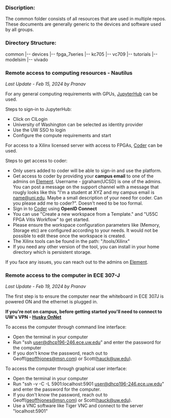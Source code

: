### Discription:
The common folder consists of all resources that are used in multiple repos. These documents are generally generic to the devices and software used by all groups.

### Directory Structure:
common                      <!-- files shared or relevant to all groups -->
    |-- devices             <!-- fpgas, ICs and other hardware specs and datasheets -->
        |-- fpga_7series 
            |-- kc705
            |-- vc709
    |-- tutorials           <!-- software, hardware and tools intro and comprehensive tutorials -->
        |-- modelsim
        |-- vivado
        
        
### Remote access to computing resources - Nautilus
*Last Update - Feb 15, 2024 by Pranav*

For any general computing requirements with GPUs, [JupyterHub](https://jupyterhub-west.nrp-nautilus.io) can be used.

Steps to sign-in to JupyterHub:
 - Click on CILogin
 - University of Washington can be selected as identity provider
 - Use the UW SSO to login
 - Configure the compute requirements and start
 
 
For access to a Xilinx licensed server with access to FPGAs, [Coder](https://coder.nrp-nautilus.io/login) can be used.
 
Steps to get access to coder:
 - Only users added to coder will be able to sign-in and use the platform.
 - Get access to coder by providing your **campus email** to one of the admins on [Element](https://element.nrp-nautilus.io/#/welcome). Username - jjgraham(UCSD) is one of the admins. You can post a message on the support channel with a message that rougly looks like this "I'm a student at XYZ and my campus email is name@uni.edu. Maybe a small description of your need for coder. Can you please add me to coder?". Doesn't need to be too formal.
 - Sign in to [Coder](https://coder.nrp-nautilus.io/login) using **OpenID Connect**
 - You can use "Create a new workspace from a Template." and "U55C FPGA Vitis Workflow" to get started.
 - Please ensure the workspace configuration parameters like (Memory, Storage etc) are configured according to your needs. It would not be possible to edit these once the workspace is created.
 - The Xilinx tools can be found in the path: "/tools/Xilinx"
 - If you need any other version of the tool, you can install in your home directory which is persistent storage.
 
If you face any issues, you can reach out to the admins on [Element](https://element.nrp-nautilus.io/#/welcome).


### Remote access to the computer in ECE 307-J
*Last Update - Feb 19, 2024 by Pranav*

The first step is to ensure the computer near the whiteboard in ECE 307J is powered ON and the ethernet is plugged in. 

**If you're not on campus, before getting started you'll need to connect to UW's VPN - [Husky OnNet](https://itconnect.uw.edu/tools-services-support/networks-connectivity/husky-onnet/installing-configuring-and-using-husky-onnet/)**

To access the computer through command line interface:

 - Open the terminal in your computer
 - Run "ssh user@dhcp196-246.ece.uw.edu" and enter the password for the computer
 - If you don't know the password, reach out to Geoff(geoffhjones@msn.com) or Scott(hauck@uw.edu).
 
To access the computer through graphical user interface:

 - Open the terminal in your computer
 - Run "ssh -v -C -L 5901:localhost:5901 user@dhcp196-246.ece.uw.edu" and enter the password for the computer.
 - If you don't know the password, reach out to Geoff(geoffhjones@msn.com) or Scott(hauck@uw.edu).
 - Use a VNC software like Tiger VNC and connect to the server "localhost:5901"
